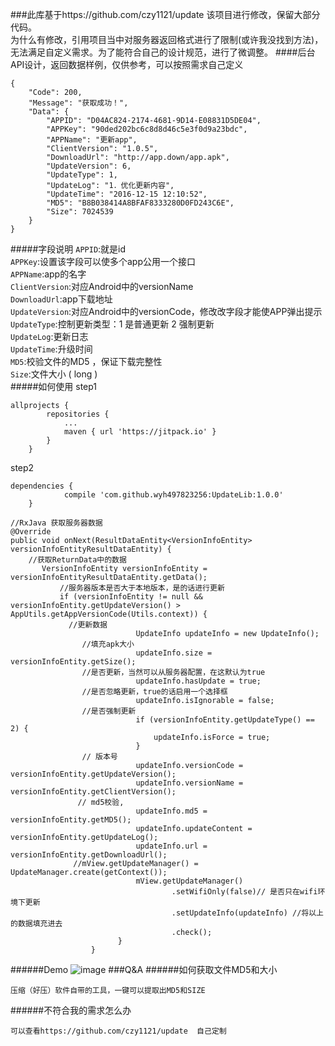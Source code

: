 ###此库基于https://github.com/czy1121/update  该项目进行修改，保留大部分代码。  
为什么有修改，引用项目当中对服务器返回格式进行了限制(或许我没找到方法)，无法满足自定义需求。为了能符合自己的设计规范，进行了微调整。 
####后台API设计，返回数据样例，仅供参考，可以按照需求自己定义
```
{
    "Code": 200,
    "Message": "获取成功！",
    "Data": {
        "APPID": "D04AC824-2174-4681-9D14-E08831D5DE04",
        "APPKey": "90ded202bc6c8d8d46c5e3f0d9a23bdc",
        "APPName": "更新app",
        "ClientVersion": "1.0.5",
        "DownloadUrl": "http://app.down/app.apk",
        "UpdateVersion": 6,
        "UpdateType": 1,
        "UpdateLog": "1．优化更新内容",
        "UpdateTime": "2016-12-15 12:10:52",
        "MD5": "B8B038414A8BFAF8333280D0FD243C6E",
        "Size": 7024539
    }
}
``` 
#####字段说明
`APPID`:就是id  
`APPKey`:设置该字段可以使多个app公用一个接口  
`APPName`:app的名字  
`ClientVersion`:对应Android中的versionName  
`DownloadUrl`:app下载地址  
`UpdateVersion`:对应Android中的versionCode，修改改字段才能使APP弹出提示  
`UpdateType`:控制更新类型：1 是普通更新 2 强制更新  
`UpdateLog`:更新日志  
`UpdateTime`:升级时间  
`MD5`:校验文件的MD5 ，保证下载完整性  
`Size`:文件大小 ( long )  
#####如何使用
step1
```
allprojects {
		repositories {
			...
			maven { url 'https://jitpack.io' }
		}
	}
```
step2
```
dependencies {
	        compile 'com.github.wyh497823256:UpdateLib:1.0.0'
	}
```

```
//RxJava 获取服务器数据
@Override
public void onNext(ResultDataEntity<VersionInfoEntity> versionInfoEntityResultDataEntity) {
	//获取ReturnData中的数据
       VersionInfoEntity versionInfoEntity = versionInfoEntityResultDataEntity.getData();
       	   //服务器版本是否大于本地版本，是的话进行更新
           if (versionInfoEntity != null && versionInfoEntity.getUpdateVersion() > AppUtils.getAppVersionCode(Utils.context)) {
	   		 //更新数据		
                            UpdateInfo updateInfo = new UpdateInfo();
			    //填充apk大小
                            updateInfo.size = versionInfoEntity.getSize();
			    //是否更新，当然可以从服务器配置，在这默认为true
                            updateInfo.hasUpdate = true;
			    //是否忽略更新，true的话启用一个选择框
                            updateInfo.isIgnorable = false;
			    //是否强制更新
                            if (versionInfoEntity.getUpdateType() == 2) {
                                updateInfo.isForce = true;
                            }
			    // 版本号
                            updateInfo.versionCode = versionInfoEntity.getUpdateVersion();
                            updateInfo.versionName = versionInfoEntity.getClientVersion();
			   // md5校验,
                            updateInfo.md5 = versionInfoEntity.getMD5();
                            updateInfo.updateContent = versionInfoEntity.getUpdateLog();
                            updateInfo.url = versionInfoEntity.getDownloadUrl();
			  //mView.getUpdateManager() = UpdateManager.create(getContext());
                            mView.getUpdateManager()
                                    .setWifiOnly(false)// 是否只在wifi环境下更新
                                    .setUpdateInfo(updateInfo) //将以上的数据填充进去
                                    .check();
                        }
                  }
```
######Demo
![image](https://github.com/wyh497823256/UpdateLib/blob/master/20170214143717.png)
###Q&A
######如何获取文件MD5和大小
```简单点的就是使用 
压缩（好压）软件自带的工具，一键可以提取出MD5和SIZE
```
######不符合我的需求怎么办
```
可以查看https://github.com/czy1121/update  自己定制
```
